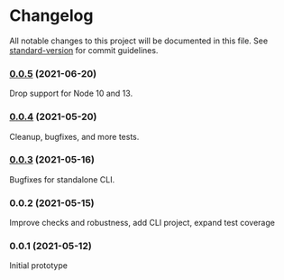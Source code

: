 # Changelog

All notable changes to this project will be documented in this file. See [standard-version](https://github.com/conventional-changelog/standard-version) for commit guidelines.

### [0.0.5](https://github.com/spautz/packagelint/compare/v0.0.4...v0.0.5) (2021-06-20)

Drop support for Node 10 and 13.

### [0.0.4](https://github.com/spautz/packagelint/compare/v0.0.3...v0.0.4) (2021-05-20)

Cleanup, bugfixes, and more tests.

### [0.0.3](https://github.com/spautz/packagelint/compare/v0.0.2...v0.0.3) (2021-05-16)

Bugfixes for standalone CLI.

### 0.0.2 (2021-05-15)

Improve checks and robustness, add CLI project, expand test coverage

### 0.0.1 (2021-05-12)

Initial prototype
